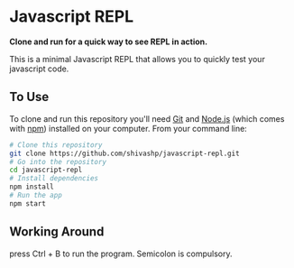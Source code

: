 # Javascript REPL

**Clone and run for a quick way to see REPL in action.**

This is a minimal Javascript REPL that allows you to quickly test your javascript code.

## To Use

To clone and run this repository you'll need [Git](https://git-scm.com) and [Node.js](https://nodejs.org/en/download/) (which comes with [npm](http://npmjs.com)) installed on your computer. From your command line:

```bash
# Clone this repository
git clone https://github.com/shivashp/javascript-repl.git
# Go into the repository
cd javascript-repl
# Install dependencies
npm install
# Run the app
npm start
```

## Working Around

press Ctrl + B to run the program.
Semicolon is compulsory.
